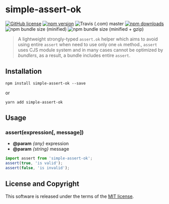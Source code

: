 # simple-assert-ok

[![GitHub license](https://img.shields.io/badge/license-MIT-blue.svg?style=flat-square)](https://github.com/a-tarasyuk/simple-assert-ok/blob/master/LICENSE) [![npm version](https://img.shields.io/npm/v/simple-assert-ok.svg?style=flat-square)](https://www.npmjs.com/package/simple-assert-ok) ![Travis (.com) master](https://img.shields.io/travis/com/a-tarasyuk/simple-assert-ok/master.svg?style=flat-square) [![npm downloads](https://img.shields.io/npm/dm/simple-assert-ok.svg?style=flat-square)](https://www.npmjs.com/package/simple-assert-ok) ![npm bundle size (minified)](https://img.shields.io/bundlephobia/min/simple-assert-ok.svg?style=flat-square) ![npm bundle size (minified + gzip)](https://img.shields.io/bundlephobia/minzip/simple-assert-ok.svg?style=flat-square)

> A lightweight strongly-typed `assert.ok` helper which aims to avoid using entire `assert` when need to use only one `ok` method., `assert` uses CJS module system and in many cases cannot be optimized by _bundlers_, as a result, a bundle includes entire `assert`.

## Installation

```shell
npm install simple-assert-ok --save
```
or

```shell
yarn add simple-assert-ok
```

## Usage

### assert(expression[, message])

* **@param** _{any}_ expression
* **@param** _{string}_ message

```typescript
import assert from 'simple-assert-ok';
assert(true, 'is valid');
assert(false, 'is invalid');
```

## License and Copyright

This software is released under the terms of the [MIT license](https://github.com/a-tarasyuk/create-rx-app/blob/master/LICENSE.md).
